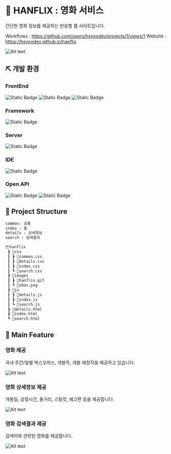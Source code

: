 # 🍿 HANFLIX : 영화 서비스

간단한 영화 정보를 제공하는 반응형 웹 사이트입니다.

Workflows : https://github.com/users/hsyoodev/projects/1/views/1
Website : https://hsyoodev.github.io/hanflix

![Alt text](https://github.com/hsyoodev/hanflix/assets/102946491/aafaf0b7-7735-4a64-abcf-97499d4b32be)

## ⛏️ 개발 환경

### FrontEnd

![Static Badge](https://img.shields.io/badge/-html5-%23E34F26?style=for-the-badge&logo=html5&logoColor=white) ![Static Badge](https://img.shields.io/badge/-css3-%231572B6?style=for-the-badge&logo=css3&logoColor=white) ![Static Badge](<https://img.shields.io/badge/-javascript(es6)-%23F7DF1E?style=for-the-badge&logo=javascript&logoColor=white>)

### Framework

![Static Badge](https://img.shields.io/badge/-Bootstrap%20v5.3.x-%237952B3?style=for-the-badge&logo=bootstrap&logoColor=white)

### Server

![Static Badge](https://img.shields.io/badge/-github%20pages-%23222222?style=for-the-badge&logo=github&logoColor=white)

### IDE

![Static Badge](https://img.shields.io/badge/-visual%20studio%20code-%23007ACC?style=for-the-badge&logo=visualstudiocode&logoColor=white)

### Open API

![Static Badge](https://img.shields.io/badge/-kobis-%239999FF?style=for-the-badge&labelColor=abcdef) ![Static Badge](https://img.shields.io/badge/-kmdb-%23512BD4?style=for-the-badge)

## 📁 Project Structure

```bash
common: 공통
index : 홈
details : 상세정보
search : 검색결과

📦hanflix
 ┣ 📂css
 ┃ ┣ 📜common.css
 ┃ ┣ 📜details.css
 ┃ ┣ 📜index.css
 ┃ ┗ 📜search.css
 ┣ 📂images
 ┃ ┣ 📜hanflix.gif
 ┃ ┗ 📜xbox.png
 ┣ 📂js
 ┃ ┣ 📜details.js
 ┃ ┣ 📜index.js
 ┃ ┗ 📜search.js
 ┣ 📜details.html
 ┣ 📜index.html
 ┗ 📜search.html
```

## 👀 Main Feature

### 영화 제공

국내 주간/일별 박스오피스, 개봉작, 개봉 예정작을 제공하고 있습니다.

![Alt text](https://github.com/hsyoodev/hanflix/assets/102946491/ecb34256-ecbf-4458-8d59-4a226a3e1ea8)

### 영화 상세정보 제공

개봉일, 상영시간, 줄거리, 스틸컷, 예고편 등을 제공합니다.

![Alt text](https://github.com/hsyoodev/hanflix/assets/102946491/05ec0c93-c1ca-4660-94a2-9633518012ac)

### 영화 검색결과 제공

검색어와 관련된 영화를 제공합니다.

![Alt text](https://github.com/hsyoodev/hanflix/assets/102946491/75ed9557-0f71-4f1a-9f9a-81162a09f5bd)
